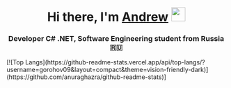 <h1 align="center">Hi there, I'm <a href="https://vk.com/andrey_gorokhov09" target="_blank">Andrew</a> 
<img src="https://github.com/blackcater/blackcater/raw/main/images/Hi.gif" height="32"/></h1>
<h3 align="center">Developer С# .NET, Software Engineering student from Russia 🇷🇺</h3>
[![Top Langs](https://github-readme-stats.vercel.app/api/top-langs/?username=gorohov09&layout=compact&theme=vision-friendly-dark)](https://github.com/anuraghazra/github-readme-stats)]
